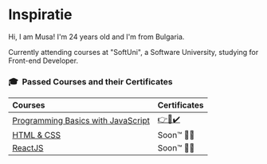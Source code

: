 # Inspiratie

Hi, I am Musa! I'm 24 years old and I'm from Bulgaria.

Currently attending courses at "SoftUni", a Software University,
studying for Front-end Developer.
 
### 🎓 &nbsp;Passed Courses and their Certificates

|**Courses**|**Certificates**|
|:---|:---|
|<a href="https://softuni.bg/trainings/3506/programming-basics-with-javascript-september-2021" > Programming Basics with JavaScript </a>| <a href="https://softuni.bg/certificates/details/115018/225dd808"> 👉📜✔️</a> |
|<a href="https://softuni.bg/trainings/3530/html-and-css-september-2021"> HTML & CSS </a>| Soon™ 👨‍💻 |
|<a href="https://softuni.bg/trainings/3575/reactjs-november-2021/"> ReactJS </a>| Soon™ 👨‍💻 |
